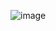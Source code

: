 ![image](https://github.com/peter-alonzo/database_operations_project/assets/123613195/bc6f7085-118a-403a-ac6b-43bb3da4ee50)

